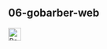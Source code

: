 ## 06-gobarber-web

<img align="left" alt="Rocket" width="26px" src="https://giphy.com/gifs/3oKIPtjElfqwMOTbH2/html5" />
